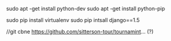 sudo apt -get install python-dev
sudo apt -get install python-pip

sudo pip install virtualenv
sudo pip intsall django==1.5

//git cbne https://github.com/sitterson-tour/tournamint... (?)
